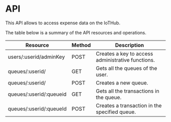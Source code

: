 API
==================

This API allows to access expense data on the IoTHub.

The table below is a summary of the API resources and operations.

|Resource|Method|Description|
|--------|------|-----------|
|users/:userid/adminKey| POST | Creates a key to access administrative functions.|
|queues/:userid/| GET | Gets all the queues of the user. |
|queues/:userid/| POST | Creates a new  queue. |
|queues/:userid/:queueid| GET | Gets all the transactions in the queue. |
|queues/:userid/:queueId| POST | Creates a transaction in the specified queue. |






